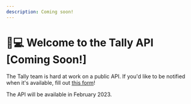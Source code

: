 ```yaml
---
description: Coming soon!
---
```


# 👩💻 Welcome to the Tally API \[Coming Soon!]

The Tally team is hard at work on a public API. If you'd like to be notified when it's available, fill out [this form](https://notionforms.io/forms/tally-api)!&#x20;

The API will be available in February 2023.
